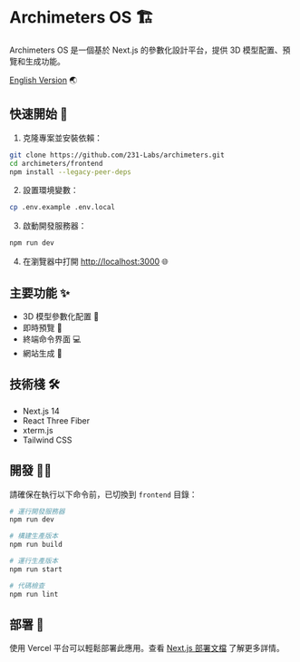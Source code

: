 # Archimeters OS 🏗️

Archimeters OS 是一個基於 Next.js 的參數化設計平台，提供 3D 模型配置、預覽和生成功能。

[English Version](README.md) 🌏

## 快速開始 🚀

1. 克隆專案並安裝依賴：
```bash
git clone https://github.com/231-Labs/archimeters.git
cd archimeters/frontend
npm install --legacy-peer-deps
```

2. 設置環境變數：
```bash
cp .env.example .env.local
```

3. 啟動開發服務器：
```bash
npm run dev
```

4. 在瀏覽器中打開 [http://localhost:3000](http://localhost:3000) 🌐

## 主要功能 ✨

- 3D 模型參數化配置 🎨
- 即時預覽 👀
- 終端命令界面 💻
- 網站生成 🚀

## 技術棧 🛠️

- Next.js 14
- React Three Fiber
- xterm.js
- Tailwind CSS

## 開發 👩‍💻

請確保在執行以下命令前，已切換到 `frontend` 目錄：

```bash
# 運行開發服務器
npm run dev

# 構建生產版本
npm run build

# 運行生產版本
npm run start

# 代碼檢查
npm run lint
```

## 部署 🚀

使用 Vercel 平台可以輕鬆部署此應用。查看 [Next.js 部署文檔](https://nextjs.org/docs/app/building-your-application/deploying) 了解更多詳情。 